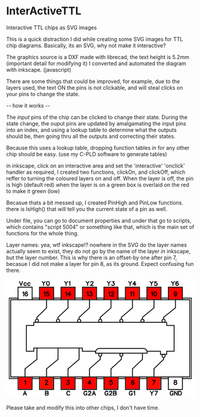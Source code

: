 # InterActiveTTL
Interactive TTL chips as SVG images

This is a quick distraction I did while creating some SVG images for TTL chip diagrams. 
Basically, its an SVG, why not make it interactive?

The graphics source is a DXF made with librecad, the text height is 5.2mm (important detail for modifying it)
I converted and automated the diagram with inkscape. (javascript)

There are some things that could be improved, for example, due to the layers used, the text ON the pins is not clickable, and will steal clicks on your pins to change the state.

-- how it works --

The *input* pins of the chip can be clicked to change their state.
During the state change, the ouput pins are updated by amalgamating the input pins into an index, and using a lookup table to determine what the outputs should be, then going thru all the outputs and correcting their states.

Because this uses a lookup table, dropping function tables in for any other chip should be easy. (use my C-PLD software to generate tables)

in inkscape, click on an interactive area and set the 'interactive' 'onclick' handler as required, I created two functions, clickOn, and clickOff, which reffer to turning the coloured layers on and off.
When the layer is off, the pin is high (default red) when the layer is on a green box is overlaid on the red to make it green (low)

Becasue thats a bit messed up, I created PinHigh and PinLow functions.
there is IsHigh() that will tell you the current state of a pin as well.

Under file, you can go to document properties and under that go to scripts, which contains "script 5004" or something like that, which is the main set of functions for the whole thing.

Layer names: yea, wtf inkscape!? nowhere in the SVG do the layer names actually seem to exist, they do not go by the name of the layer *in* inkscape, but the layer number. This is why there is an offset-by one after pin 7, becasue I did not make a layer for pin 8, as its ground. Expect confusing fun there.

![74xx138-IA](74xx138-IA.svg) 

  Please take and modify this into other chips, I don't have time. 

  
